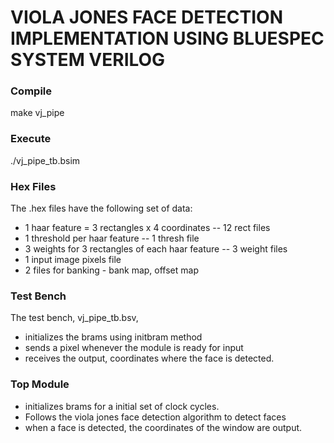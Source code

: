 # VIOLA JONES FACE DETECTION IMPLEMENTATION USING BLUESPEC SYSTEM VERILOG

### Compile
make vj_pipe

### Execute
./vj_pipe_tb.bsim

### Hex Files

The .hex files have the following set of data:

* 1 haar feature = 3 rectangles x 4 coordinates -- 12 rect files
* 1 threshold per haar feature -- 1 thresh file
* 3 weights for 3 rectangles of each haar feature -- 3 weight files
* 1 input image pixels file
* 2 files for banking - bank map, offset map 

### Test Bench

The test bench, vj_pipe_tb.bsv,
 * initializes the brams using initbram method
 * sends a pixel whenever the module is ready for input
 * receives the output, coordinates where the face is detected.


### Top Module

* initializes brams for a initial set of clock cycles.
* Follows the viola jones face detection algorithm to detect faces
* when a face is detected, the coordinates of the window are output.

